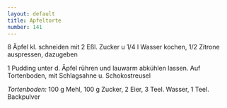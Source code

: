 ```yaml
---
layout: default
title: Apfeltorte
number: 141
---
```


8 Äpfel kl. schneiden mit 2 Eßl. Zucker u 1/4 l Wasser kochen, 1/2 Zitrone auspressen, dazugeben

1 Pudding unter d. Äpfel rühren und lauwarm abkühlen lassen. Auf Tortenboden, mit Schlagsahne u. Schokostreusel

*Tortenboden:*
100 g Mehl, 100 g Zucker, 2 Eier, 3 Teel. Wasser, 1 Teel. Backpulver
